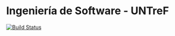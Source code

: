 # Ingeniería de Software - UNTreF

[![Build Status](https://travis-ci.org/MarianoCastellano/ing-software-untref.svg)](https://travis-ci.org/MarianoCastellano/ing-software-untref)
